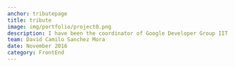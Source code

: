 ```yaml
---
anchor: tributepage
title: tribute
image: img/portfolio/project0.png
description: I have been the coordinator of Google Developer Group IIT Kanpur since December 2015. During which I have organized a number of events. Other than one off events (like Google Summer of Code, Women Tech Makers Meetup, IO Extended) I have also organized 2 courses; Android Study Jam and CS for Android which spanned for about 8 weeks. During which we had weekly meetups. You can visit the  <a href="http://gplus.to/gdgiitk">g+ page</a> for photos of all these events.
team: David Camilo Sanchez Mora
date: November 2016
category: FrontEnd
---
```

